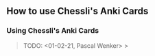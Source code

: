 ## How to use Chessli's Anki Cards

### Using Chessli's Anki Cards
> TODO:  <01-02-21, Pascal Wenker> >
